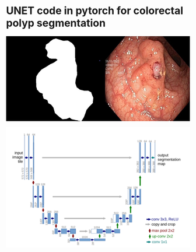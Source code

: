 # UNET code in pytorch for colorectal polyp segmentation

![alt text](./image/image.jpg)

![alt text](./image/UNET.png)
